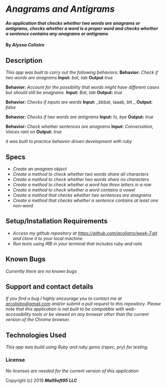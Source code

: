
# _Anagrams and Antigrams_
#### _An application that checks whether two words are anagrams or antigrams, checks whether a word is a proper word and checks whether a sentence contains any anagrams or antigrams_
#### By _**Alyssa Colistro**_
## Description

_This app was built to carry out the following behaviors:_
**Behavior:** _Check if two words are anagrams_
**Input:** _bat, tab_
**Output** _true_

**Behavior:** _Account for the possibility that words might have different cases but should still be anagrams._
**Input:** _Bat, tab_
**Output:** _true_

**Behavior:** _Checks if inputs are words_
**Input:** _bbbat, taaab, btt _
**Output:** _false_

**Behavior:** _Checks if two words are antigrams_
**Input:** _hi, bye_
**Output:** _true_

**Behavior:** _Check whether sentences are anagrams_
**Input:** _Conversation, Voices rant on_
**Output:** _true_

_it was built to practice behavior driven development with ruby_

## Specs

* _Create an anagram object_
* _Create a method to check whether two words share all characters_
* _Create a method to check whether two words share no characters_
* _Create a method to check whether a word has three letters in a row_
* _Create a method to check whether a word contains a vowel_
* _Create a method that checks whether two sentences are anagrams_
* _Create a method that checks whether a sentence contains at least one non-word_

## Setup/Installation Requirements
* _Access my github repository at https://github.com/acolistro/week-7.git and clone it to your local machine._
* _Run tests using IRB in your terminal that includes ruby and rails_

## Known Bugs

_Currently there are no known bugs_

## Support and contact details

_If you find a bug I highly encourage you to contact me at arcolistro@gmail.com and/or submit a pull request to this repository. Please note that this application is not built to be compatible with web-accessibility tools or be viewed on any browser other than the current version of the Chrome browser._

## Technologies Used

_This app was build using Ruby and ruby gems (rspec, pry) for testing._

### License
*No licenses are needed for the current version of this application*

Copyright (c) 2019 **_MallSoft95 LLC_**
